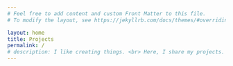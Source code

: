 ```yaml
---
# Feel free to add content and custom Front Matter to this file.
# To modify the layout, see https://jekyllrb.com/docs/themes/#overriding-theme-defaults

layout: home
title: Projects
permalink: /
# description: I like creating things. <br> Here, I share my projects.
---
```


